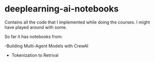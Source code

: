 # deeplearning-ai-notebooks
Contains all the code that I implemented while doing the courses. I might have played around with some.

So far it has notebooks from: 

-Building Multi-Agent Models with CrewAI
- Tokenization to Retrival
  
